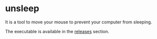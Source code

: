 # unsleep

It is a tool to move your mouse to prevent your computer from sleeping.

The executable is available in the [releases](https://github.com/maxgfr/unsleep/releases) section.
